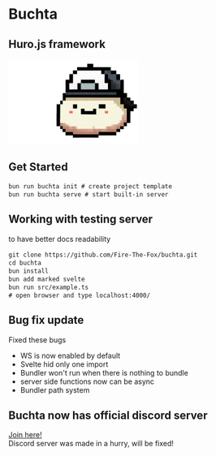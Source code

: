 # Buchta
## Huro.js framework

<img src="./Buchta_Dies.webp" alt="Buchta Logo" width="256"/>

## Get Started

```
bun run buchta init # create project template
bun run buchta serve # start built-in server
```

## Working with testing server
to have better docs readability
```
git clone https://github.com/Fire-The-Fox/buchta.git
cd buchta
bun install
bun add marked svelte
bun run src/example.ts
# open browser and type localhost:4000/
```

## Bug fix update
Fixed these bugs
* WS is now enabled by default
* Svelte hid only one import
* Bundler won't run when there is nothing to bundle
* server side functions now can be async
* Bundler path system

## Buchta now has official discord server
<a href="https://discord.gg/zqEDb54JBx">Join here!</a><br>
Discord server was made in a hurry, will be fixed!
